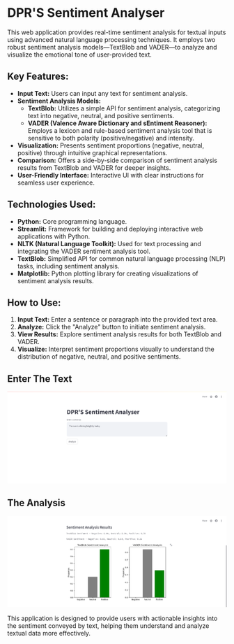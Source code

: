 # DPR'S Sentiment Analyser

This web application provides real-time sentiment analysis for textual inputs using advanced natural language processing techniques. It employs two robust sentiment analysis models—TextBlob and VADER—to analyze and visualize the emotional tone of user-provided text.

## Key Features:
- **Input Text:** Users can input any text for sentiment analysis.
- **Sentiment Analysis Models:**
  - **TextBlob:** Utilizes a simple API for sentiment analysis, categorizing text into negative, neutral, and positive sentiments.
  - **VADER (Valence Aware Dictionary and sEntiment Reasoner):** Employs a lexicon and rule-based sentiment analysis tool that is sensitive to both polarity (positive/negative) and intensity.
- **Visualization:** Presents sentiment proportions (negative, neutral, positive) through intuitive graphical representations.
- **Comparison:** Offers a side-by-side comparison of sentiment analysis results from TextBlob and VADER for deeper insights.
- **User-Friendly Interface:** Interactive UI with clear instructions for seamless user experience.

## Technologies Used:
- **Python:** Core programming language.
- **Streamlit:** Framework for building and deploying interactive web applications with Python.
- **NLTK (Natural Language Toolkit):** Used for text processing and integrating the VADER sentiment analysis tool.
- **TextBlob:** Simplified API for common natural language processing (NLP) tasks, including sentiment analysis.
- **Matplotlib:** Python plotting library for creating visualizations of sentiment analysis results.

## How to Use:
1. **Input Text:** Enter a sentence or paragraph into the provided text area.
2. **Analyze:** Click the "Analyze" button to initiate sentiment analysis.
3. **View Results:** Explore sentiment analysis results for both TextBlob and VADER.
4. **Visualize:** Interpret sentiment proportions visually to understand the distribution of negative, neutral, and positive sentiments.

## Enter The Text
![DPR-S-Sentiment-Analyser](start.png)
## The Analysis
![DPR-S-Sentiment-Analyser](process.png)

This application is designed to provide users with actionable insights into the sentiment conveyed by text, helping them understand and analyze textual data more effectively.
